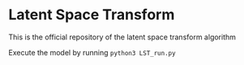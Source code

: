 # Latent Space Transform

This is the official repository of the latent space transform algorithm

Execute the model by running `python3 LST_run.py`
